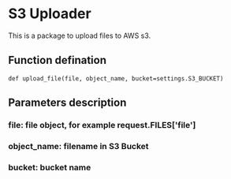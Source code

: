 # S3 Uploader

This is a package to upload files to AWS s3.

## Function defination

```
def upload_file(file, object_name, bucket=settings.S3_BUCKET)
```

## Parameters description

### file: file object, for example request.FILES['file']

### object_name: filename in S3 Bucket

### bucket: bucket name
